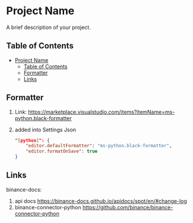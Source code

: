 # Project Name

A brief description of your project.

## Table of Contents

- [Project Name](#project-name)
  - [Table of Contents](#table-of-contents)
  - [Formatter](#formatter)
  - [Links](#links)

## Formatter

1. Link: <https://marketplace.visualstudio.com/items?itemName=ms-python.black-formatter>
2. added into Settings Json

    ```json
    "[python]": {
        "editor.defaultFormatter": "ms-python.black-formatter",
        "editor.formatOnSave": true
    }
    ```

## Links

binance-docs:

1. api docs <https://binance-docs.github.io/apidocs/spot/en/#change-log>
2. binance-connector-python <https://github.com/binance/binance-connector-python>
